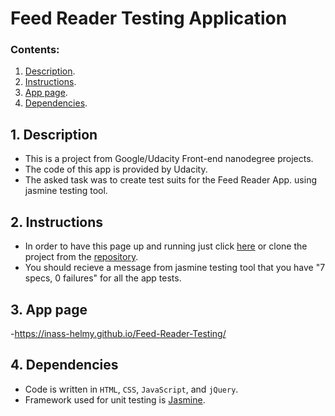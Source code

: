 # Feed Reader Testing Application

### Contents:
1. [Description](#1-description).
2. [Instructions](#2-instructions).
3. [App page](#3-app-page).
4. [Dependencies](#4-dependencies).

## 1. Description
- This is a project from Google/Udacity Front-end nanodegree projects.
- The code of this app is provided by Udacity.
- The asked task was to create test suits for the Feed Reader App. using jasmine testing tool.

## 2. Instructions
- In order to have this page up and running just click [here](https://inass-helmy.github.io/Feed-Reader-Testing/) or clone the project from the [repository](https://github.com/inass-helmy/Feed-Reader-Testing).
- You should recieve a message from jasmine testing tool that you have "7 specs, 0 failures" for all the app tests.

## 3. App page
-https://inass-helmy.github.io/Feed-Reader-Testing/

## 4. Dependencies
- Code is written in `HTML`, `CSS`, `JavaScript`, and `jQuery`.
- Framework used for unit testing is [Jasmine](https://jasmine.github.io/).
